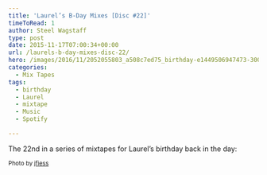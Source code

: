 ```yaml
---
title: 'Laurel’s B-Day Mixes [Disc #22]'
timeToRead: 1 
author: Steel Wagstaff
type: post
date: 2015-11-17T07:00:34+00:00
url: /laurels-b-day-mixes-disc-22/
hero: /images/2016/11/2052055803_a508c7ed75_birthday-e1449506947473-300x200.jpg
categories:
  - Mix Tapes
tags:
  - birthday
  - Laurel
  - mixtape
  - Music
  - Spotify

---
```

The 22nd in a series of mixtapes for Laurel&#8217;s birthday back in the day:



<small>Photo by <a href="http://www.flickr.com/photos/13499683@N00/5779292056" target="_blank">jfiess</a> <a title="Attribution License" href="http://creativecommons.org/licenses/by/2.0/" target="_blank" rel="nofollow"><img src="http://music.steelwagstaff.com/wp-content/plugins/wp-inject/images/cc.png" alt="" /></a></small>